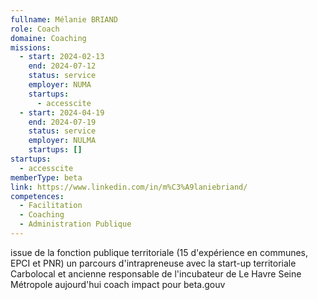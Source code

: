 ```yaml
---
fullname: Mélanie BRIAND
role: Coach
domaine: Coaching
missions:
  - start: 2024-02-13
    end: 2024-07-12
    status: service
    employer: NUMA
    startups:
      - accesscite
  - start: 2024-04-19
    end: 2024-07-19
    status: service
    employer: NULMA
    startups: []
startups:
  - accesscite
memberType: beta
link: https://www.linkedin.com/in/m%C3%A9laniebriand/
competences:
  - Facilitation
  - Coaching
  - Administration Publique
---
```

issue de la fonction publique territoriale (15 d'expérience en communes, EPCI et PNR)
un parcours d'intrapreneuse avec la start-up territoriale Carbolocal et ancienne responsable de l'incubateur de Le Havre Seine Métropole
aujourd'hui coach impact pour beta.gouv 